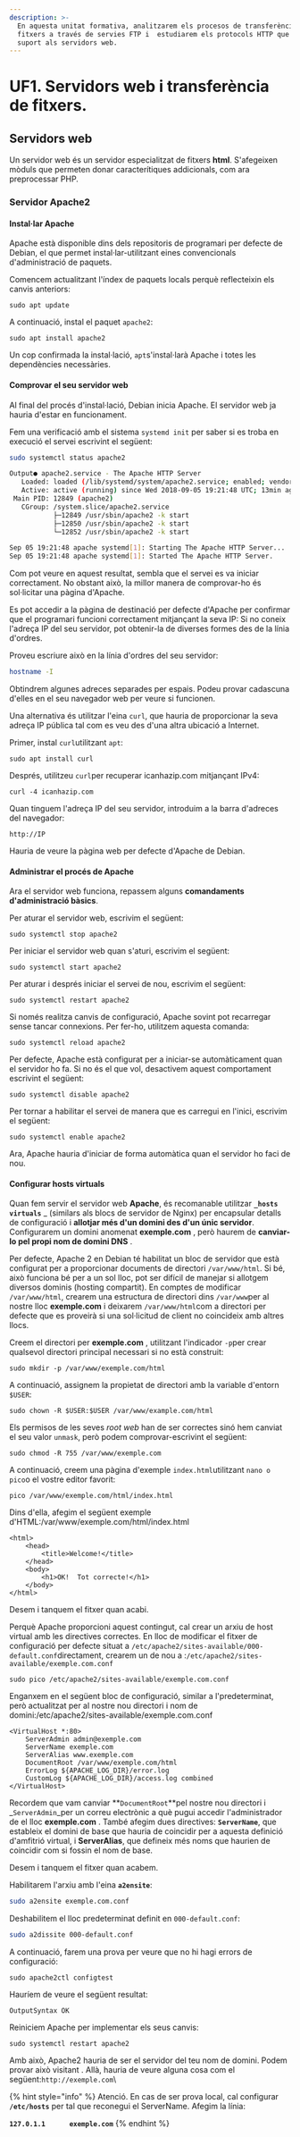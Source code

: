 ```yaml
---
description: >-
  En aquesta unitat formativa, analitzarem els procesos de transferència de
  fitxers a través de servies FTP i  estudiarem els protocols HTTP que donen
  suport als servidors web.
---
```


# UF1. Servidors web i transferència de fitxers.

## Servidors web

Un servidor web és un servidor especialitzat de fitxers **html**. S'afegeixen mòduls que permeten donar caracterítiques addicionals, com ara preprocessar PHP.

### Servidor Apache2

#### Instal·lar Apache

Apache està disponible dins dels repositoris de programari per defecte de Debian, el que permet instal·lar-utilitzant eines convencionals d'administració de paquets.

Comencem actualitzant l'índex de paquets locals perquè reflecteixin els canvis anteriors:

```
sudo apt update
```

A continuació, instal el paquet `apache2`:

```
sudo apt install apache2
```

Un cop confirmada la instal·lació, `apt`s'instal·larà Apache i totes les dependències necessàries.

#### Comprovar el seu servidor web

Al final del procés d'instal·lació, Debian inicia Apache. El servidor web ja hauria d'estar en funcionament.

Fem una verificació amb el sistema `systemd init` per saber si es troba en execució el servei escrivint el següent:

```bash
sudo systemctl status apache2
```

```bash
Output● apache2.service - The Apache HTTP Server
   Loaded: loaded (/lib/systemd/system/apache2.service; enabled; vendor preset: enabled)
   Active: active (running) since Wed 2018-09-05 19:21:48 UTC; 13min ago
 Main PID: 12849 (apache2)
   CGroup: /system.slice/apache2.service
           ├─12849 /usr/sbin/apache2 -k start
           ├─12850 /usr/sbin/apache2 -k start
           └─12852 /usr/sbin/apache2 -k start

Sep 05 19:21:48 apache systemd[1]: Starting The Apache HTTP Server...
Sep 05 19:21:48 apache systemd[1]: Started The Apache HTTP Server.
```

Com pot veure en aquest resultat, sembla que el servei es va iniciar correctament. No obstant això, la millor manera de comprovar-ho és sol·licitar una pàgina d'Apache.

Es pot accedir a la pàgina de destinació per defecte d'Apache per confirmar que el programari funcioni correctament mitjançant la seva IP: Si no coneix l'adreça IP del seu servidor, pot obtenir-la de diverses formes des de la línia d'ordres.

Proveu escriure això en la línia d'ordres del seu servidor:

```bash
hostname -I
```

Obtindrem algunes adreces separades per espais. Podeu provar cadascuna d'elles en el seu navegador web per veure si funcionen.

Una alternativa és utilitzar l'eina `curl`, que hauria de proporcionar la seva adreça IP pública tal com es veu des d'una altra ubicació a Internet.

Primer, instal `curl`utilitzant `apt`:

```
sudo apt install curl
```

Després, utilitzeu `curl`per recuperar icanhazip.com mitjançant IPv4:

```
curl -4 icanhazip.com
```

Quan tinguem l'adreça IP del seu servidor, introduim  a la barra d'adreces del  navegador:

```
http://IP
```

Hauria de veure la pàgina web per defecte d'Apache de Debian.

#### Administrar el procés de Apache

Ara el servidor web funciona, repassem alguns **comandaments d'administració bàsics**.

Per aturar el servidor web, escrivim el següent:

```
sudo systemctl stop apache2
```

Per iniciar el servidor web quan s'aturi, escrivim el següent:

```
sudo systemctl start apache2
```

Per aturar i després iniciar el servei de nou, escrivim el següent:

```
sudo systemctl restart apache2
```

Si només realitza canvis de configuració, Apache sovint pot recarregar sense tancar connexions. Per fer-ho, utilitzem aquesta comanda:

```
sudo systemctl reload apache2
```

Per defecte, Apache està configurat per a iniciar-se automàticament quan el servidor ho fa. Si no és el que vol, desactivem aquest comportament escrivint el següent:

```
sudo systemctl disable apache2
```

Per tornar a habilitar el servei de manera que es carregui en l'inici, escrivim el següent:

```
sudo systemctl enable apache2
```

Ara, Apache hauria d'iniciar de forma automàtica quan el servidor ho faci de nou.

#### Configurar hosts virtuals

Quan fem servir el servidor web **Apache**, és recomanable utilitzar **`_hosts virtuals`** \_ (similars als blocs de servidor de Nginx) per encapsular detalls de configuració i **allotjar més d'un domini des d'un únic servidor**. Configurarem un domini anomenat **exemple.com** , però haurem de **canviar-lo pel  propi nom de domini DNS** .&#x20;

Per defecte, Apache 2 en Debian  té habilitat un bloc de servidor que està configurat per a proporcionar documents de directori `/var/www/html`. Si bé, això funciona bé per a un sol lloc, pot ser difícil de manejar si allotgem diversos dominis (hosting compartit). En comptes de modificar `/var/www/html`, crearem una estructura de directori dins `/var/www`per al nostre lloc **exemple.com** i deixarem `/var/www/html`com a directori per defecte que es proveirà si una sol·licitud de client no coincideix amb altres llocs.

Creem el directori per **exemple.com** , utilitzant l'indicador `-p`per crear qualsevol directori principal necessari si no està construit:

```
sudo mkdir -p /var/www/exemple.com/html
```

A continuació, assignem la propietat de directori amb la variable d'entorn `$USER`:

```
sudo chown -R $USER:$USER /var/www/example.com/html
```

Els permisos de les seves _root web_ han de ser correctes sinó hem canviat el seu valor `unmask`, però podem comprovar-escrivint el següent:

```
sudo chmod -R 755 /var/www/exemple.com
```

A continuació, creem una pàgina d'exemple `index.html`utilitzant `nano o pico`o el vostre editor favorit:

```
pico /var/www/exemple.com/html/index.html
```

Dins d'ella, afegim el següent exemple d'HTML:/var/www/exemple.com/html/index.html

```
<html>
    <head>
        <title>Welcome!</title>
    </head>
    <body>
        <h1>OK!  Tot correcte!</h1>
    </body>
</html>
```

Desem i tanquem el fitxer quan acabi.

Perquè Apache proporcioni aquest contingut, cal crear un arxiu de host virtual amb les directives correctes. En lloc de modificar el fitxer de configuració per defecte situat a `/etc/apache2/sites-available/000-default.conf`directament, crearem un de nou a :`/etc/apache2/sites-available/exemple.com.conf`

```
sudo pico /etc/apache2/sites-available/exemple.com.conf
```

Enganxem en el següent bloc de configuració, similar a l'predeterminat, però actualitzat per al nostre nou directori i nom de domini:/etc/apache2/sites-available/exemple.com.conf

```
<VirtualHost *:80>
    ServerAdmin admin@exemple.com
    ServerName exemple.com
    ServerAlias www.exemple.com
    DocumentRoot /var/www/exemple.com/html
    ErrorLog ${APACHE_LOG_DIR}/error.log
    CustomLog ${APACHE_LOG_DIR}/access.log combined
</VirtualHost>
```

Recordem que vam canviar **`DocumentRoot`**pel nostre nou directori i _`ServerAdmin`_per un correu electrònic a què pugui accedir l'administrador de el lloc **exemple.com** . També afegim dues directives: **`ServerName`**, que estableix el domini de base que hauria de coincidir per a aquesta definició d'amfitrió virtual, i **ServerAlias**, que defineix més noms que haurien de coincidir com si fossin el nom de base.

Desem i tanquem el fitxer quan acabem.

Habilitarem l'arxiu amb l'eina **`a2ensite`**:

```bash
sudo a2ensite exemple.com.conf
```

Deshabilitem el lloc predeterminat definit en `000-default.conf`:

```bash
sudo a2dissite 000-default.conf
```

A continuació, farem una prova per veure que no hi hagi errors de configuració:

```
sudo apache2ctl configtest
```

Hauríem de veure el següent resultat:

```
OutputSyntax OK
```

Reiniciem Apache per implementar els seus canvis:

```
sudo systemctl restart apache2
```

Amb això, Apache2 hauria de ser el servidor del teu nom de domini. Podem provar això visitant . Allà, hauria de veure alguna cosa com el següent:`http://exemple.com`\


{% hint style="info" %}
Atenció. En cas de ser prova local, cal configurar **`/etc/hosts`** per tal que reconegui el ServerName. Afegim la línia:

**`127.0.1.1      exemple.com`**
{% endhint %}

##
